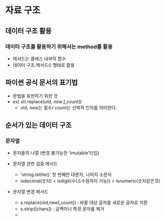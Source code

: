 # 자료 구조
## 데이터 구조 활용
### 데이터 구조를 활용하기 위해서는 method를 활용
- 메서드는 클래스 내부의 함수
- 데이터 구조.메서드() 형태로 활용
## 파이썬 공식 문서의 표기법
- 문법을 표현하기 위한 것
- ex) str.replace(*old*, *new*,\[,count\])
  - old, new는 필수/ count는 선택적 인자를 의미한다.
## 순서가 있는 데이터 구조
### 문자열
- 문자들의 나열 (변경 불가능한 \'imutable'타입)

- 문자열 관련 검증 메서드
  - 'string.istitle()' 첫 번째만 대문자, 나머지 소문자
  - isdecimal(숫자) < isdigit(수(소수점까지 가능)) < isnumeric(숫자같은것)
- 문자열 변경 메서드
  - s.replace(old,new[,count]) : 바꿀 대상 글자를 새로운 글자로 치환
  - s.strip(\[chars]) : 공백이나 특정 문자를 제거
  - 
